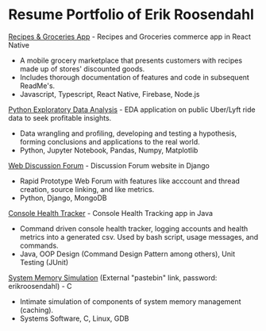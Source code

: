 # Resume Portfolio of Erik Roosendahl

[Recipes & Groceries App](https://github.com/eroosendahl/resume-portfolio/tree/main/react-native-recipe-store) - Recipes and Groceries commerce app in React Native
* A mobile grocery marketplace that presents customers with recipes made up of stores' discounted goods.
* Includes thorough documentation of features and code in subsequent ReadMe's.
* Javascript, Typescript, React Native, Firebase, Node.js

[Python Exploratory Data Analysis](https://github.com/eroosendahl/resume-portfolio/tree/main/python-exploratory-data-analysis) - EDA application on public Uber/Lyft ride data to seek profitable insights.
* Data wrangling and profiling, developing and testing a hypothesis, forming conclusions and applications to the real world.
* Python, Jupyter Notebook, Pandas, Numpy, Matplotlib

[Web Discussion Forum](https://github.com/eroosendahl/resume-portfolio/tree/main/django-webforum) - Discussion Forum website in Django
* Rapid Prototype Web Forum with features like acccount and thread creation, source linking, and like metrics.
* Python, Django, MongoDB

[Console Health Tracker](https://github.com/eroosendahl/resume-portfolio/tree/main/java-console-health-tracker) - Console Health Tracking app in Java
* Command driven console health tracker, logging accounts and health metrics into a generated csv.  Used by bash script, usage messages, and commands.
* Java, OOP Design (Command Design Pattern among others), Unit Testing (JUnit)

[System Memory Simulation](https://pastebin.com/ZGE0pQnN) (External "pastebin" link, password: erikroosendahl) - C 
* Intimate simulation of components of system memory management (caching).
* Systems Software, C, Linux, GDB
